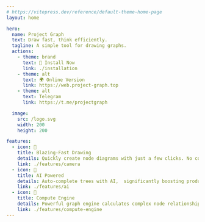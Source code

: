 ```yaml
---
# https://vitepress.dev/reference/default-theme-home-page
layout: home

hero:
  name: Project Graph
  text: Draw fast, think efficiently.
  tagline: A simple tool for drawing graphs.
  actions:
    - theme: brand
      text: 🚀 Install Now
      link: ./installation
    - theme: alt
      text: 🌍 Online Version
      link: https://web.project-graph.top
    - theme: alt
      text: Telegram
      link: https://t.me/projectgraph

  image:
    src: /logo.svg
    width: 200
    height: 200

features:
  - icon: 🚀
    title: Blazing-Fast Drawing
    details: Quickly create node diagrams with just a few clicks. No complex setup or learning curve required. Get started instantly.
    link: ./features/camera
  - icon: 🧠
    title: AI Powered
    details: Auto-complete trees with AI,  significantly boosting productivity and streamlining your workflow.
    link: ./features/ai
  - icon: 🧮
    title: Compute Engine
    details: Powerful graph engine calculates complex node relationships, providing data insights.
    link: ./features/compute-engine
---
```

